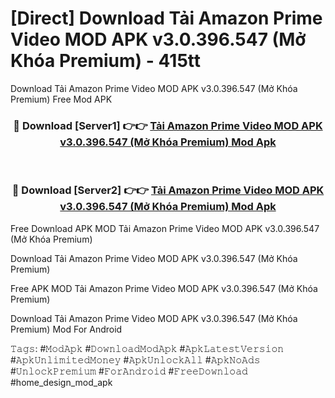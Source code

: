 # [Direct] Download Tải Amazon Prime Video MOD APK v3.0.396.547 (Mở Khóa Premium) - 415tt
Download Tải Amazon Prime Video MOD APK v3.0.396.547 (Mở Khóa Premium) Free Mod APK

<div align="center">
<h3>🔴 Download [Server1] 👉👉 <a href="https://apk-comot.site?title=Tải_Amazon_Prime_Video_MOD_APK_v3.0.396.547_(Mở_Khóa_Premium)">Tải Amazon Prime Video MOD APK v3.0.396.547 (Mở Khóa Premium) Mod Apk</a></h3><br>

<h3>🔴 Download [Server2] 👉👉 <a href="https://apk-comot.site?title=Tải_Amazon_Prime_Video_MOD_APK_v3.0.396.547_(Mở_Khóa_Premium)">Tải Amazon Prime Video MOD APK v3.0.396.547 (Mở Khóa Premium) Mod Apk</a></h3>
</div>


Free Download APK MOD Tải Amazon Prime Video MOD APK v3.0.396.547 (Mở Khóa Premium)

Download Tải Amazon Prime Video MOD APK v3.0.396.547 (Mở Khóa Premium) 

Free APK MOD Tải Amazon Prime Video MOD APK v3.0.396.547 (Mở Khóa Premium) 

Download Tải Amazon Prime Video MOD APK v3.0.396.547 (Mở Khóa Premium) Mod For Android

𝚃𝚊𝚐𝚜: #𝙼𝚘𝚍𝙰𝚙𝚔 #𝙳𝚘𝚠𝚗𝚕𝚘𝚊𝚍𝙼𝚘𝚍𝙰𝚙𝚔 #𝙰𝚙𝚔𝙻𝚊𝚝𝚎𝚜𝚝𝚅𝚎𝚛𝚜𝚒𝚘𝚗 #𝙰𝚙𝚔𝚄𝚗𝚕𝚒𝚖𝚒𝚝𝚎𝚍𝙼𝚘𝚗𝚎𝚢 #𝙰𝚙𝚔𝚄𝚗𝚕𝚘𝚌𝚔𝙰𝚕𝚕 #𝙰𝚙𝚔𝙽𝚘𝙰𝚍𝚜 #𝚄𝚗𝚕𝚘𝚌𝚔𝙿𝚛𝚎𝚖𝚒𝚞𝚖 #𝙵𝚘𝚛𝙰𝚗𝚍𝚛𝚘𝚒𝚍 #𝙵𝚛𝚎𝚎𝙳𝚘𝚠𝚗𝚕𝚘𝚊𝚍 #home_design_mod_apk